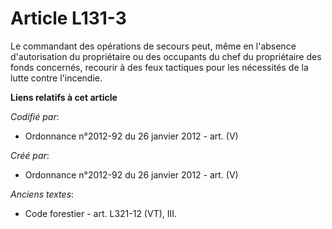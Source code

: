 # Article L131-3

Le commandant des opérations de secours peut, même en l'absence d'autorisation du propriétaire ou des occupants du chef du
propriétaire des fonds concernés, recourir à des feux tactiques pour les nécessités de la lutte contre l'incendie.

**Liens relatifs à cet article**

_Codifié par_:

  - Ordonnance n°2012-92 du 26 janvier 2012 - art. (V)

_Créé par_:

  - Ordonnance n°2012-92 du 26 janvier 2012 - art. (V)

_Anciens textes_:

  - Code forestier - art. L321-12 (VT), III.
